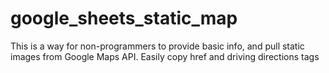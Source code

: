 # google_sheets_static_map
This is a way for non-programmers to provide basic info, and pull static images from Google Maps API. Easily copy href and driving directions tags
